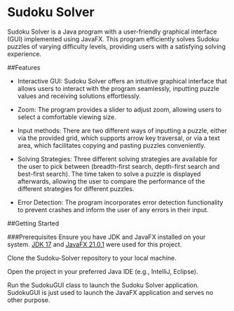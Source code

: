 # Sudoku Solver
Sudoku Solver is a Java program with a user-friendly graphical interface (GUI) implemented using JavaFX. This program efficiently solves Sudoku puzzles of varying difficulty levels, providing users with a satisfying solving experience.

##Features
* Interactive GUI: Sudoku Solver offers an intuitive graphical interface that allows users to interact with the program seamlessly, inputting puzzle values and receiving solutions effortlessly.

* Zoom: The program provides a slider to adjust zoom, allowing users to select a comfortable viewing size.

* Input methods: There are two different ways of inputting a puzzle, either via the provided grid, which supports arrow key traversal, or via a text area, which facilitates copying and pasting puzzles conveniently.

* Solving Strategies: Three different solving strategies are available for the user to pick between (breadth-first search, depth-first search and best-first search). The time taken to solve a puzzle is displayed afterwards, allowing the user to compare the performance of the different strategies for different puzzles.

* Error Detection: The program incorporates error detection functionality to prevent crashes and inform the user of any errors in their input.

##Getting Started

###Prerequisites
Ensure you have JDK and JavaFX installed on your system. [JDK 17](https://www.oracle.com/java/technologies/downloads/#java17) and [JavaFX 21.0.1](https://gluonhq.com/products/javafx/) were used for this project.

Clone the Sudoku-Solver repository to your local machine.

Open the project in your preferred Java IDE (e.g., IntelliJ, Eclipse).

Run the SudokuGUI class to launch the Sudoku Solver application. SudokuGUI is just used to launch the JavaFX application and serves no other purpose.
